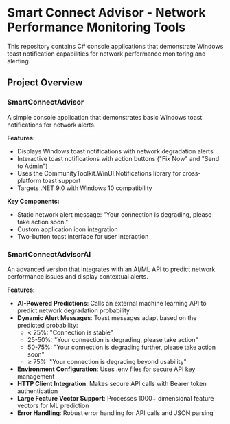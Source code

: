 # Smart Connect Advisor - Network Performance Monitoring Tools

This repository contains C# console applications that demonstrate Windows toast notification capabilities for network performance monitoring and alerting.

## Project Overview

### SmartConnectAdvisor
A simple console application that demonstrates basic Windows toast notifications for network alerts.

**Features:**
- Displays Windows toast notifications with network degradation alerts
- Interactive toast notifications with action buttons ("Fix Now" and "Send to Admin")
- Uses the CommunityToolkit.WinUI.Notifications library for cross-platform toast support
- Targets .NET 9.0 with Windows 10 compatibility

**Key Components:**
- Static network alert message: "Your connection is degrading, please take action soon."
- Custom application icon integration
- Two-button toast interface for user interaction

### SmartConnectAdvisorAI
An advanced version that integrates with an AI/ML API to predict network performance issues and display contextual alerts.

**Features:**
- **AI-Powered Predictions**: Calls an external machine learning API to predict network degradation probability
- **Dynamic Alert Messages**: Toast messages adapt based on the predicted probability:
  - < 25%: "Connection is stable"
  - 25-50%: "Your connection is degrading, please take action"
  - 50-75%: "Your connection is degrading further, please take action soon"
  - ≥ 75%: "Your connection is degrading beyond usability"
- **Environment Configuration**: Uses .env files for secure API key management
- **HTTP Client Integration**: Makes secure API calls with Bearer token authentication
- **Large Feature Vector Support**: Processes 1000+ dimensional feature vectors for ML prediction
- **Error Handling**: Robust error handling for API calls and JSON parsing
